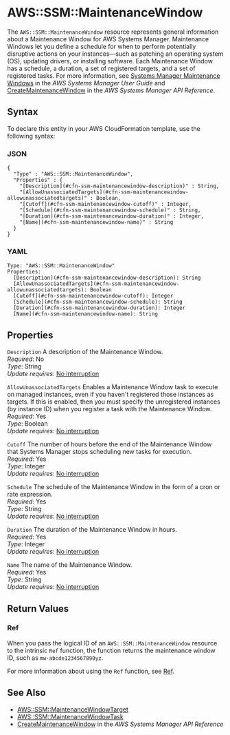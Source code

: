 # AWS::SSM::MaintenanceWindow<a name="aws-resource-ssm-maintenancewindow"></a>

The `AWS::SSM::MaintenanceWindow` resource represents general information about a Maintenance Window for AWS Systems Manager\. Maintenance Windows let you define a schedule for when to perform potentially disruptive actions on your instances—such as patching an operating system \(OS\), updating drivers, or installing software\. Each Maintenance Window has a schedule, a duration, a set of registered targets, and a set of registered tasks\. For more information, see [ Systems Manager Maintenance Windows](https://docs.aws.amazon.com/systems-manager/latest/userguide/systems-manager-maintenance.html) in the *AWS Systems Manager User Guide* and [ CreateMaintenanceWindow](https://docs.aws.amazon.com/systems-manager/latest/APIReference/API_CreateMaintenanceWindow.html) in the *AWS Systems Manager API Reference*\.

## Syntax<a name="aws-resource-ssm-maintenancewindow-syntax"></a>

To declare this entity in your AWS CloudFormation template, use the following syntax:

### JSON<a name="aws-resource-ssm-maintenancewindow-syntax.json"></a>

```
{
  "Type" : "AWS::SSM::MaintenanceWindow",
  "Properties" : {
    "[Description](#cfn-ssm-maintenancewindow-description)" : String,
    "[AllowUnassociatedTargets](#cfn-ssm-maintenancewindow-allowunassociatedtargets)" : Boolean,
    "[Cutoff](#cfn-ssm-maintenancewindow-cutoff)" : Integer,
    "[Schedule](#cfn-ssm-maintenancewindow-schedule)" : String,
    "[Duration](#cfn-ssm-maintenancewindow-duration)" : Integer,
    "[Name](#cfn-ssm-maintenancewindow-name)" : String
  }
}
```

### YAML<a name="aws-resource-ssm-maintenancewindow-syntax.yaml"></a>

```
Type: "AWS::SSM::MaintenanceWindow"
Properties:
  [Description](#cfn-ssm-maintenancewindow-description): String
  [AllowUnassociatedTargets](#cfn-ssm-maintenancewindow-allowunassociatedtargets): Boolean
  [Cutoff](#cfn-ssm-maintenancewindow-cutoff): Integer
  [Schedule](#cfn-ssm-maintenancewindow-schedule): String
  [Duration](#cfn-ssm-maintenancewindow-duration): Integer
  [Name](#cfn-ssm-maintenancewindow-name): String
```

## Properties<a name="aws-resource-ssm-maintenancewindow-properties"></a>

`Description`  <a name="cfn-ssm-maintenancewindow-description"></a>
A description of the Maintenance Window\.  
 *Required*: No  
 *Type*: String  
 *Update requires*: [No interruption](using-cfn-updating-stacks-update-behaviors.md#update-no-interrupt) 

`AllowUnassociatedTargets`  <a name="cfn-ssm-maintenancewindow-allowunassociatedtargets"></a>
Enables a Maintenance Window task to execute on managed instances, even if you haven't registered those instances as targets\. If this is enabled, then you must specify the unregistered instances \(by instance ID\) when you register a task with the Maintenance Window\.  
 *Required*: Yes  
 *Type*: Boolean  
 *Update requires*: [No interruption](using-cfn-updating-stacks-update-behaviors.md#update-no-interrupt) 

`Cutoff`  <a name="cfn-ssm-maintenancewindow-cutoff"></a>
The number of hours before the end of the Maintenance Window that Systems Manager stops scheduling new tasks for execution\.  
 *Required*: Yes  
 *Type*: Integer  
 *Update requires*: [No interruption](using-cfn-updating-stacks-update-behaviors.md#update-no-interrupt) 

`Schedule`  <a name="cfn-ssm-maintenancewindow-schedule"></a>
The schedule of the Maintenance Window in the form of a cron or rate expression\.  
 *Required*: Yes  
 *Type*: String  
 *Update requires*: [No interruption](using-cfn-updating-stacks-update-behaviors.md#update-no-interrupt) 

`Duration`  <a name="cfn-ssm-maintenancewindow-duration"></a>
The duration of the Maintenance Window in hours\.  
 *Required*: Yes  
 *Type*: Integer  
 *Update requires*: [No interruption](using-cfn-updating-stacks-update-behaviors.md#update-no-interrupt) 

`Name`  <a name="cfn-ssm-maintenancewindow-name"></a>
The name of the Maintenance Window\.  
 *Required*: Yes  
 *Type*: String  
 *Update requires*: [No interruption](using-cfn-updating-stacks-update-behaviors.md#update-no-interrupt) 

## Return Values<a name="aws-resource-ssm-maintenancewindow-returnvalues"></a>

### Ref<a name="w4ab1c21c10e1183b9b3"></a>

When you pass the logical ID of an `AWS::SSM::MaintenanceWindow` resource to the intrinsic `Ref` function, the function returns the maintenance window ID, such as `mw-abcde1234567890yz`\. 

For more information about using the `Ref` function, see [Ref](intrinsic-function-reference-ref.md)\. 

## See Also<a name="aws-resource-ssm-maintenancewindow-seealso"></a>
+ [AWS::SSM::MaintenanceWindowTarget](aws-resource-ssm-maintenancewindowtarget.md)
+ [AWS::SSM::MaintenanceWindowTask](aws-resource-ssm-maintenancewindowtask.md)
+ [ CreateMaintenanceWindow](https://docs.aws.amazon.com/systems-manager/latest/APIReference/API_CreateMaintenanceWindow.html) in the *AWS Systems Manager API Reference*